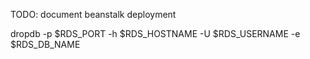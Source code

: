 TODO: document beanstalk deployment

dropdb -p $RDS_PORT -h $RDS_HOSTNAME -U $RDS_USERNAME -e $RDS_DB_NAME


